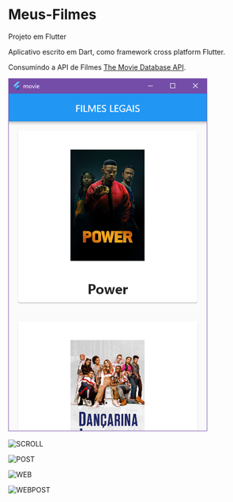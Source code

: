 # Meus-Filmes
Projeto em Flutter

Aplicativo escrito em Dart, como framework cross platform Flutter.

Consumindo a API de Filmes [The Movie Database API](https://developers.themoviedb.org/3/movies/get-popular-movies). 

![SCREEN](https://github.com/jeanjefersson/movie/blob/master/screen.png)

![SCROLL](hhttps://github.com/jeanjefersson/movie/blob/master/scrow.png)

![POST](hhttps://github.com/jeanjefersson/movie/blob/master/post.png)

![WEB](hhttps://github.com/jeanjefersson/movie/blob/master/web.png)

![WEBPOST](hhttps://github.com/jeanjefersson/movie/blob/master/post.png)
